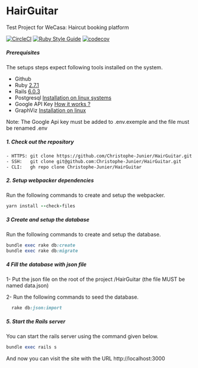 
# HairGuitar

Test Project for WeCasa: Haircut booking platform

[![CircleCI](https://circleci.com/gh/Christophe-Junier/HairGuitar.svg?style=svg&circle-token=213527000e0c50498dd637b0ea77f7c7e586bacc)](https://circleci.com/gh/Christophe-Junier/HairGuitar)
[![Ruby Style Guide](https://img.shields.io/badge/code_style-rubocop-brightgreen.svg)](https://github.com/rubocop-hq/rubocop)
[![codecov](https://codecov.io/gh/Christophe-Junier/HairGuitar/branch/develop/graph/badge.svg)](https://codecov.io/gh/Christophe-Junier/HairGuitar)



##### Prerequisites

The setups steps expect following tools installed on the system.

- Github
- Ruby [2.7.1](https://www.ruby-lang.org/en/news/2020/03/31/ruby-2-7-1-released/)
- Rails [6.0.3](https://guides.rubyonrails.org/getting_started.html)
- Postgresql [Installation on linux systems](https://www.veremes.com/installation-postgresql-linux)
- Google API Key [How it works ?](https://developers.google.com/maps/documentation/javascript/get-api-key)
- GraphViz [Installation on linux](https://doc.ubuntu-fr.org/graphviz)

Note: The Google Api key must be added to .env.exemple and the file must be renamed .env


##### 1. Check out the repository

```bash
- HTTPS: git clone https://github.com/Christophe-Junier/HairGuitar.git
- SSH:   git clone git@github.com:Christophe-Junier/HairGuitar.git
- CLI:   gh repo clone Christophe-Junier/HairGuitar
```

##### 2. Setup webpacker dependencies

Run the following commands to create and setup the webpacker.

```ruby
yarn install --check-files
```

##### 3 Create and setup the database

Run the following commands to create and setup the database.

```ruby
bundle exec rake db:create
bundle exec rake db:migrate
```

##### 4 Fill the database with json file

1- Put the json file on the root of the project /HairGuitar (the file MUST be named data.json)

2- Run the following commands to seed the database.

```ruby
  rake db:json:import
```

##### 5. Start the Rails server

You can start the rails server using the command given below.

```ruby
bundle exec rails s
```

And now you can visit the site with the URL http://localhost:3000
